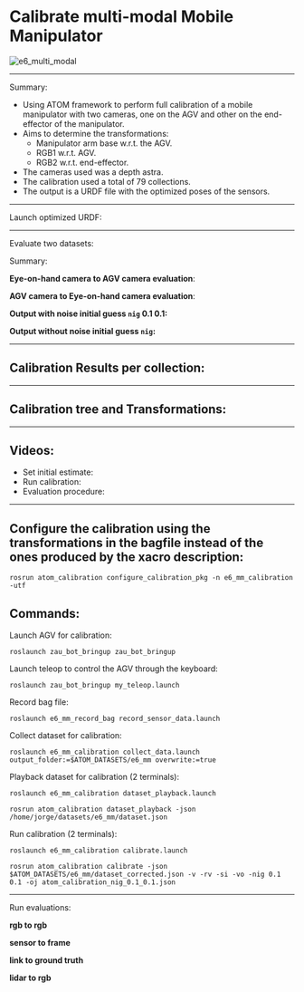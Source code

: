 # Calibrate multi-modal Mobile Manipulator

![e6_multi_modal](https://user-images.githubusercontent.com/80167550/223143282-6aba8fe6-3a37-46c6-9d52-dcbfe30af1a1.png)

_______________________________

Summary: 
* Using ATOM framework to perform full calibration of a mobile manipulator with two cameras, one on the AGV and other on the end-effector of the manipulator.
* Aims to determine the transformations: 
    * Manipulator arm base w.r.t. the AGV.
    * RGB1 w.r.t. AGV. 
    * RGB2 w.r.t. end-effector.
* The cameras used was a depth astra. 
* The calibration used a total of 79 collections.
* The output is a URDF file with the optimized poses of the sensors.
_______________________________

Launch optimized URDF:

_______________________________

Evaluate two datasets:

Summary:

**Eye-on-hand camera to AGV camera evaluation**:


**AGV camera to Eye-on-hand camera evaluation**:


**Output with noise initial guess `nig` 0.1 0.1:**



**Output without noise initial guess `nig`:**


_______________________________

## Calibration Results per collection:


_______________________________

## Calibration tree and Transformations:


_______________________________

## Videos:
* Set initial estimate: 
* Run calibration: 
* Evaluation procedure: 
_______________________________

## Configure the calibration using the transformations in the bagfile instead of the ones produced by the xacro description:

    rosrun atom_calibration configure_calibration_pkg -n e6_mm_calibration -utf

## Commands:
Launch AGV for calibration:

    roslaunch zau_bot_bringup zau_bot_bringup

Launch teleop to control the AGV through the keyboard:

    roslaunch zau_bot_bringup my_teleop.launch 

Record bag file:

    roslaunch e6_mm_record_bag record_sensor_data.launch

Collect dataset for calibration:

    roslaunch e6_mm_calibration collect_data.launch output_folder:=$ATOM_DATASETS/e6_mm overwrite:=true

Playback dataset for calibration (2 terminals):

    roslaunch e6_mm_calibration dataset_playback.launch 

    rosrun atom_calibration dataset_playback -json /home/jorge/datasets/e6_mm/dataset.json 

Run calibration (2 terminals):

    roslaunch e6_mm_calibration calibrate.launch

    rosrun atom_calibration calibrate -json $ATOM_DATASETS/e6_mm/dataset_corrected.json -v -rv -si -vo -nig 0.1 0.1 -oj atom_calibration_nig_0.1_0.1.json

_______________________________

Run evaluations:

**rgb to rgb**



**sensor to frame**



**link to ground truth**



**lidar to rgb**


